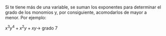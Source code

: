 Si te tiene más de una variable, se suman los exponentes para determinar el grado de los monomios y, por consiguiente, acomodarlos de mayor a menor. Por ejemplo:

$x^3y^4+x^2y+xy\rightarrow$ grado $7$